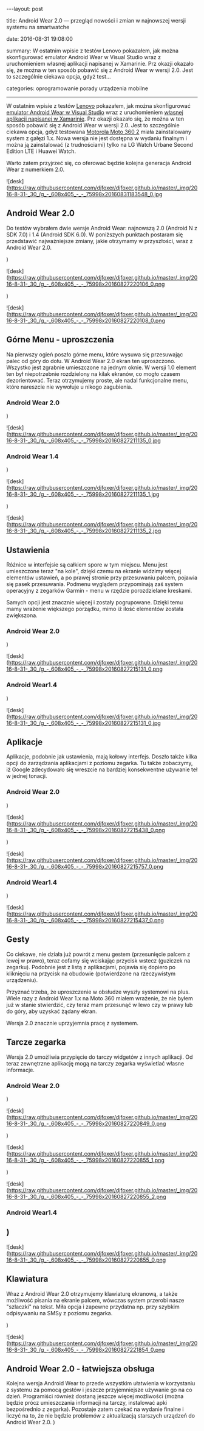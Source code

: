 ﻿---layout:     post

title:      Android Wear 2.0 — przegląd nowości i zmian w najnowszej wersji systemu na smartwatche

date:       2016-08-31 19:08:00

summary:    W ostatnim wpisie z testów Lenovo pokazałem, jak można skonfigurować emulator Android Wear w Visual Studio wraz z uruchomieniem własnej aplikacji napisanej w Xamarinie. Prz okazji okazało się, że można w ten sposób pobawić się z Android Wear w wersji 2.0. Jest to szczególnie ciekawa opcja, gdyż test...

categories: oprogramowanie porady urządzenia mobilne

---




W ostatnim wpisie z testów [Lenovo](http://www.dobreprogramy.pl/Lenovo) pokazałem, jak można skonfigurować [emulator Android Wear w Visual Studio](http://www.dobreprogramy.pl/djfoxer/Android-Wear-emulator-w-Visual-Studio-i-pierwsza-aplikacja-w-Xamarinie-C,75962.html) wraz z uruchomieniem [własnej aplikacji napisanej w Xamarinie](http://www.dobreprogramy.pl/djfoxer/Android-Wear-emulator-w-Visual-Studio-i-pierwsza-aplikacja-w-Xamarinie-C,75962.html). Prz okazji okazało się, że można w ten sposób pobawić się z Android Wear w wersji 2.0. Jest to szczególnie ciekawa opcja, gdyż testowana [Motorola Moto 360 2](http://www.dobreprogramy.pl/djfoxer/Motorola-Moto-360-2-generacji-recenzja-na-sportowo,75871.html) miała zainstalowany system z gałęzi 1.x. Nowa wersja nie jest dostępna w wydaniu finalnym i można ją zainstalować (z trudnościami) tylko na LG Watch Urbane Second Edition LTE i Huawei Watch.

Warto zatem przyjrzeć się, co oferować będzie kolejna generacja Android Wear z numerkiem 2.0.




![desk](https://raw.githubusercontent.com/djfoxer/djfoxer.github.io/master/_img/2016-8-31-_30_/g_-_608x405_-_-_75998x20160831183548_0.jpg







## Android Wear 2.0



Do testów wybrałem dwie wersje Android Wear: najnowszą 2.0 (Android N z SDK 7.0) i 1.4 (Android SDK 6.0). W poniższych punktach postaram się przedstawić najważniejsze zmiany, jakie otrzymamy w przyszłości, wraz z Android Wear 2.0.

)


![desk](https://raw.githubusercontent.com/djfoxer/djfoxer.github.io/master/_img/2016-8-31-_30_/g_-_608x405_-_-_75998x20160827220106_0.png



)


![desk](https://raw.githubusercontent.com/djfoxer/djfoxer.github.io/master/_img/2016-8-31-_30_/g_-_608x405_-_-_75998x20160827220108_0.png








## Górne Menu - uproszczenia



Na pierwszy ogień poszło górne menu, które wysuwa się przesuwając palec od góry do dołu. W Android Wear 2.0 ekran ten uproszczono. Wszystko jest zgrabnie umieszczone na jednym oknie.  W wersji 1.0 element ten był niepotrzebnie rozdzielony na kilak ekranów, co mogło czasem dezorientować. Teraz otrzymujemy proste, ale nadal funkcjonalne menu, które nareszcie nie wywołuje u nikogo zagubienia.




### Android Wear 2.0




)


![desk](https://raw.githubusercontent.com/djfoxer/djfoxer.github.io/master/_img/2016-8-31-_30_/g_-_608x405_-_-_75998x20160827211135_0.jpg







### Android Wear 1.4




)


![desk](https://raw.githubusercontent.com/djfoxer/djfoxer.github.io/master/_img/2016-8-31-_30_/g_-_608x405_-_-_75998x20160827211135_1.jpg


)


![desk](https://raw.githubusercontent.com/djfoxer/djfoxer.github.io/master/_img/2016-8-31-_30_/g_-_608x405_-_-_75998x20160827211135_2.jpg







## Ustawienia



Różnice w interfejsie są całkiem spore w tym miejscu. Menu jest umieszczone teraz &quot;na kole&quot;, dzięki czemu na ekranie widzimy więcej elementów ustawień, a po prawej stronie przy przesuwaniu palcem, pojawia się pasek przesuwania. Podmenu wyglądem przypominają zaś system operacyjny z zegarków Garmin - menu w rzędzie porozdzielane kreskami. 

Samych opcji jest znacznie więcej i zostały pogrupowane. Dzięki temu mamy wrażenie większego porządku, mimo iż ilość elementów została zwiększona.




### Android Wear 2.0



)


![desk](https://raw.githubusercontent.com/djfoxer/djfoxer.github.io/master/_img/2016-8-31-_30_/g_-_608x405_-_-_75998x20160827215131_0.png






### Android Wear1.4



)


![desk](https://raw.githubusercontent.com/djfoxer/djfoxer.github.io/master/_img/2016-8-31-_30_/g_-_608x405_-_-_75998x20160827215131_0.jpg







## Aplikacje




Aplikacje, podobnie jak ustawienia, mają kołowy interfejs. Doszło także kilka opcji do zarządzania aplikacjami z poziomu zegarka. Tu także zobaczymy, iż Google zdecydowało się wreszcie na bardziej konsekwentne używanie teł w jednej tonacji.





### Android Wear 2.0



)


![desk](https://raw.githubusercontent.com/djfoxer/djfoxer.github.io/master/_img/2016-8-31-_30_/g_-_608x405_-_-_75998x20160827215438_0.png



)


![desk](https://raw.githubusercontent.com/djfoxer/djfoxer.github.io/master/_img/2016-8-31-_30_/g_-_608x405_-_-_75998x20160827215757_0.png






### Android Wear1.4



)


![desk](https://raw.githubusercontent.com/djfoxer/djfoxer.github.io/master/_img/2016-8-31-_30_/g_-_608x405_-_-_75998x20160827215437_0.png







## Gesty




Co ciekawe, nie działa już powrót z menu gestem (przesunięcie palcem z lewej w prawo), teraz cofamy się wciskając przycisk wstecz (guziczek na zegarku). Podobnie jest z listą z aplikacjami, pojawia się dopiero po kliknięciu na przycisk na obudowie (potwierdzone na rzeczywistym urządzeniu). 

Przyznać trzeba, że uproszczenie w obsłudze wyszły systemowi na plus. Wiele razy z Android Wear 1.x na Moto 360 miałem wrażenie, że nie byłem już w stanie stwierdzić, czy teraz mam przesunąć w lewo czy w prawy lub do góry, aby uzyskać żądany ekran. 

Wersja 2.0 znacznie uprzyjemnia pracę z systemem.




## Tarcze zegarka



Wersja 2.0 umożliwia przypięcie do tarczy widgetów z innych aplikacji. Od teraz zewnętrzne aplikację mogą na tarczy zegarka wyświetlać własne informacje.




### Android Wear 2.0



)


![desk](https://raw.githubusercontent.com/djfoxer/djfoxer.github.io/master/_img/2016-8-31-_30_/g_-_608x405_-_-_75998x20160827220849_0.png



)


![desk](https://raw.githubusercontent.com/djfoxer/djfoxer.github.io/master/_img/2016-8-31-_30_/g_-_608x405_-_-_75998x20160827220855_1.png



)


![desk](https://raw.githubusercontent.com/djfoxer/djfoxer.github.io/master/_img/2016-8-31-_30_/g_-_608x405_-_-_75998x20160827220855_2.png






### Android Wear1.4






## )


![desk](https://raw.githubusercontent.com/djfoxer/djfoxer.github.io/master/_img/2016-8-31-_30_/g_-_608x405_-_-_75998x20160827220855_0.png









## Klawiatura



Wraz z Android Wear 2.0 otrzymujemy klawiaturę ekranową, a także możliwość pisania na ekranie palcem, wówczas system przerobi nasze &quot;szlaczki&quot; na tekst. Miła opcja i zapewne przydatna np. przy szybkim odpisywaniu na SMSy z poziomu zegarka.

)


![desk](https://raw.githubusercontent.com/djfoxer/djfoxer.github.io/master/_img/2016-8-31-_30_/g_-_608x405_-_-_75998x20160827221854_0.png







## Android Wear 2.0 - łatwiejsza obsługa



Kolejna wersja Android Wear to przede wszystkim ułatwienia w korzystaniu z systemu  za pomocą gestów i jeszcze przyjemniejsze używanie go na co dzień. Programiści również dostaną jeszcze więcej możliwości (można będzie prócz umieszczania informacji na tarczy, instalować apki bezpośrednio z zegarka). Pozostaje zatem czekać na wydanie finalne i liczyć na to, że nie będzie problemów z aktualizacją starszych urządzeń do Android Wear 2.0. )